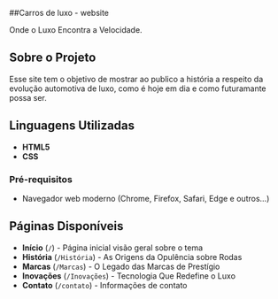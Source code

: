 ##Carros de luxo - website

Onde o Luxo Encontra a Velocidade.

##  Sobre o Projeto
Esse site tem o objetivo de mostrar ao publico a história a respeito da evolução automotiva de luxo, como é hoje em dia e como futuramante possa ser.

##  Linguagens Utilizadas
- **HTML5**
- **CSS**

### Pré-requisitos

- Navegador web moderno (Chrome, Firefox, Safari, Edge e outros...)

## Páginas Disponíveis

- **Início** (`/`) - Página inicial visão geral sobre o tema
- **História** (`/História`) - As Origens da Opulência sobre Rodas
- **Marcas** (`/Marcas`) - O Legado das Marcas de Prestígio
- **Inovações** (`/Inovações`) - Tecnologia Que Redefine o Luxo
- **Contato** (`/contato`) - Informações de contato 
